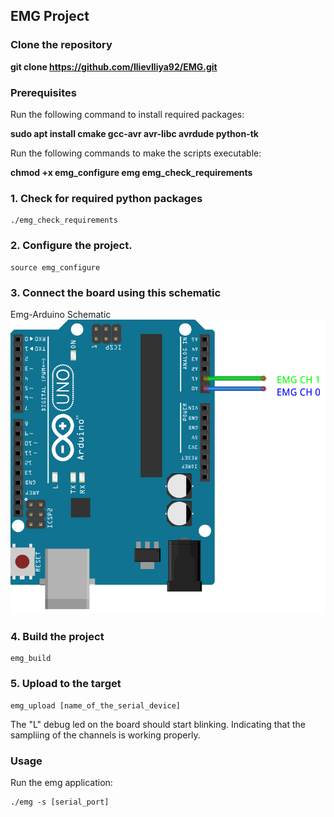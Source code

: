 ## EMG Project

### Clone the repository

**git clone https://github.com/IlievIliya92/EMG.git**

### Prerequisites

Run the following command to install required packages:

**sudo apt install cmake gcc-avr avr-libc avrdude python-tk**

Run the following commands to make the scripts executable:

**chmod +x emg_configure emg emg_check_requirements**

### 1. Check for required python packages
    ./emg_check_requirements

### 2. Configure the project.
    source emg_configure

### 3. Connect the board using this schematic

Emg-Arduino Schematic
![alt text](https://github.com/IlievIliya92/EMG/blob/master/source/emg_arduino/schematic/EMG_Arduino.png
 "Emg Arduino schemtaic")

### 4. Build the project
    emg_build

### 5. Upload to the target
    emg_upload [name_of_the_serial_device]

The "L" debug led on the board should start blinking. Indicating
that the sampliing of the channels is working properly.

### Usage
Run the emg application:

    ./emg -s [serial_port]
